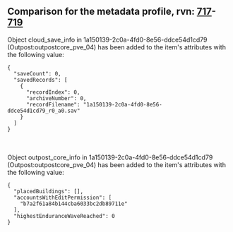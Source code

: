 ## Comparison for the metadata profile, rvn: [717](https://github.com/PRO100KatYT/FortniteProfileRevisions/tree/main/profiles/metadata/717%20metadata.json)-[719](https://github.com/PRO100KatYT/FortniteProfileRevisions/tree/main/profiles/metadata/719%20metadata.json)

Object cloud_save_info in 1a150139-2c0a-4fd0-8e56-ddce54d1cd79 (Outpost:outpostcore_pve_04) has been added to the item's attributes with the following value:

```
{
  "saveCount": 0,
  "savedRecords": [
    {
      "recordIndex": 0,
      "archiveNumber": 0,
      "recordFilename": "1a150139-2c0a-4fd0-8e56-ddce54d1cd79_r0_a0.sav"
    }
  ]
}
```

<br><br>
Object outpost_core_info in 1a150139-2c0a-4fd0-8e56-ddce54d1cd79 (Outpost:outpostcore_pve_04) has been added to the item's attributes with the following value:

```
{
  "placedBuildings": [],
  "accountsWithEditPermission": [
    "b7a2f61a84b144cba6033bc2db89711e"
  ],
  "highestEnduranceWaveReached": 0
}
```

<br><br>

